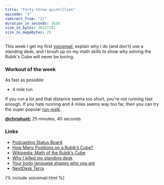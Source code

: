 ```yaml
---
title: "Forty-three quintillion"
episode: "3"
redirect_from: "3/"
duration_in_seconds: 1638
size_in_bytes: 26227281
size_in_megabytes: 25
---
```


This week I get my first <a href="{{ site.url }}/voicemail/">voicemail</a>, explain why I do (and don't) use a standing desk, and I brush up on my math skills to show why solving the Rubik's Cube will never be boring.

### Workout of the week

As fast as possible:

- 4 mile run

If you run a lot and that distance seems too short, you're not running fast
enough. If you hate running and 4 miles seems way too far, then you can try the
super popular [run-walk](http://www.jeffgalloway.com/training/run-walk/).

[**@chrishunt:**](https://twitter.com/chrishunt) 25 minutes, 40 seconds

### Links

- [Podcasting Status Board](https://github.com/chrishunt/status-board)
- [How Many Positions on a Rubik’s Cube?](http://b.chrishunt.co/how-many-positions-on-a-rubiks-cube)
- [Wikipedia: Math of the Rubik’s Cube](http://en.wikipedia.org/wiki/Rubiks_Cube#Mathematics)
- [Why I killed my standing desk](http://blog.pickcrew.com/why-i-killed-my-standing-desk)
- [Your body language shapes who you are](https://www.youtube.com/watch?v=Ks-_Mh1QhMc)
- [NextDesk Terra](http://www.nextdesks.com/store/terra)

{% include voicemail.html %}
